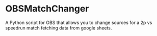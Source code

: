# OBSMatchChanger
A Python script for OBS that allows you to change sources for a 2p vs speedrun match fetching data from google sheets.
